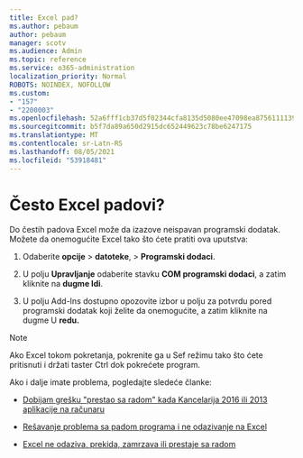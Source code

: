 ```yaml
---
title: Excel pad?
ms.author: pebaum
author: pebaum
manager: scotv
ms.audience: Admin
ms.topic: reference
ms.service: o365-administration
localization_priority: Normal
ROBOTS: NOINDEX, NOFOLLOW
ms.custom:
- "157"
- "2200003"
ms.openlocfilehash: 52a6fff1cb37d5f02344cfa8135d5080ee47098ea87561111390acaf4201b30d
ms.sourcegitcommit: b5f7da89a650d2915dc652449623c78be6247175
ms.translationtype: MT
ms.contentlocale: sr-Latn-RS
ms.lasthandoff: 08/05/2021
ms.locfileid: "53918481"
---
```

# <a name="frequent-excel-crashes"></a>Često Excel padovi?

Do čestih padova Excel može da izazove neispavan programski dodatak. Možete da onemogućite Excel tako što ćete pratiti ova uputstva:
  
1. Odaberite **opcije** \> **datoteke**, \> **Programski dodaci**.

2. U polju **Upravljanje** odaberite stavku **COM programski dodaci**, a zatim kliknite na **dugme Idi**.

3. U polju Add-Ins dostupno opozovite izbor u polju za potvrdu pored programski dodatak koji želite da onemogućite, a zatim kliknite na dugme U **redu.**

> [!NOTE]
> Ako Excel tokom pokretanja, pokrenite ga u Sef režimu tako što ćete pritisnuti i držati taster Ctrl dok pokrećete program.
  
Ako i dalje imate problema, pogledajte sledeće članke:
  
- [Dobijam grešku "prestao sa radom" kada Kancelarija 2016 ili 2013 aplikacije na računaru](https://support.office.com/article/52bd7985-4e99-4a35-84c8-2d9b8301a2fa.aspx)

- [Rešavanje problema sa padom programa i ne odazivanje na Excel](https://support.microsoft.com/help/2758592/how-to-troubleshoot-crashing-and-not-responding-issues-with-excel)

- [Excel ne odaziva, prekida, zamrzava ili prestaje sa radom](https://support.office.com/article/37e7d3c9-9e84-40bf-a805-4ca6853a1ff4.aspx)

